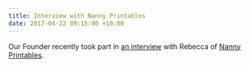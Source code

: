 ```yaml
---
title: Interview with Nanny Printables
date: 2017-04-22 09:15:00 +10:00
---
```


Our Founder recently took part in [an interview](https://www.nannyprintables.com/blogs/news/get-to-know-a-nannypreneur-1-ruby-nanny-match) with Rebecca of [Nanny Printables](https://www.nannyprintables.com). 